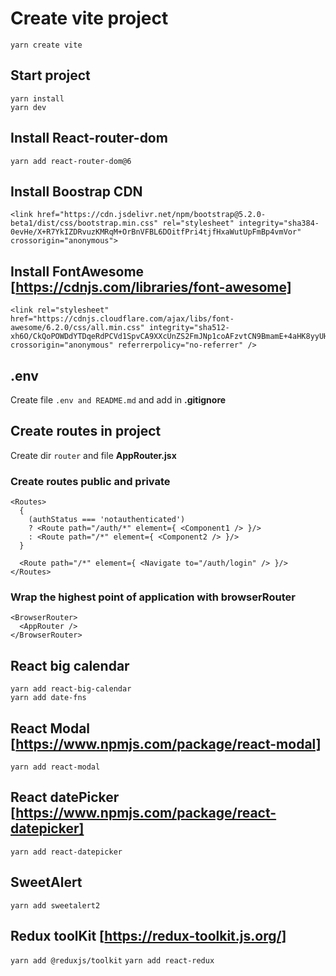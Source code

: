 # Create vite project
```
yarn create vite
```

## Start project
```
yarn install
yarn dev
```

## Install React-router-dom
```
yarn add react-router-dom@6
```

## Install Boostrap CDN
```
<link href="https://cdn.jsdelivr.net/npm/bootstrap@5.2.0-beta1/dist/css/bootstrap.min.css" rel="stylesheet" integrity="sha384-0evHe/X+R7YkIZDRvuzKMRqM+OrBnVFBL6DOitfPri4tjfHxaWutUpFmBp4vmVor" crossorigin="anonymous">
```

## Install FontAwesome [https://cdnjs.com/libraries/font-awesome]
```
<link rel="stylesheet" href="https://cdnjs.cloudflare.com/ajax/libs/font-awesome/6.2.0/css/all.min.css" integrity="sha512-xh6O/CkQoPOWDdYTDqeRdPCVd1SpvCA9XXcUnZS2FmJNp1coAFzvtCN9BmamE+4aHK8yyUHUSCcJHgXloTyT2A==" crossorigin="anonymous" referrerpolicy="no-referrer" />
```

## __.env__
Create file ```.env and README.md``` and add in __.gitignore__

## Create routes in project
Create dir ```router``` and file __AppRouter.jsx__

### Create routes public and private
```
<Routes>
  {
    (authStatus === 'notauthenticated')
    ? <Route path="/auth/*" element={ <Component1 /> }/>
    : <Route path="/*" element={ <Component2 /> }/>
  }
  
  <Route path="/*" element={ <Navigate to="/auth/login" /> }/>
</Routes>
```

### Wrap the highest point of application with browserRouter
```
<BrowserRouter>
  <AppRouter />
</BrowserRouter>
```

## React big calendar
```
yarn add react-big-calendar
yarn add date-fns
```

## React Modal [https://www.npmjs.com/package/react-modal]
```yarn add react-modal```

## React datePicker [https://www.npmjs.com/package/react-datepicker]
```yarn add react-datepicker```

## SweetAlert
```yarn add sweetalert2```

## Redux toolKit [https://redux-toolkit.js.org/]
```yarn add @reduxjs/toolkit```
```yarn add react-redux```